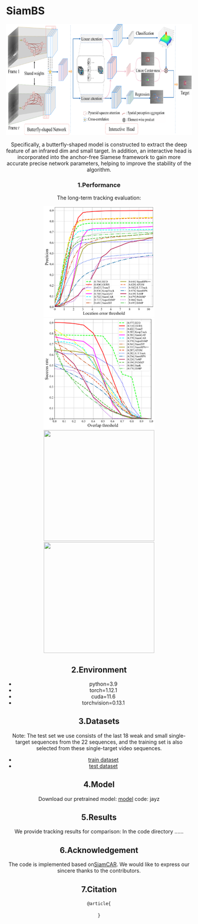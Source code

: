 # SiamBS
<div align=center><img width="800" height="300" src="https://github.com/JayChou-z/SiamBS/blob/main/assets/framework.png"/>

Specifically, a butterfly-shaped model is constructed to extract the deep feature of an infrared dim and small target. In addition, an interactive head is incorporated into the anchor-free Siamese framework to gain more accurate precise network parameters, helping to improve the stability of the algorithm.
### 1.Performance
The long-term tracking evaluation:
<div align=center><img width="300" height="300" src="https://github.com/JayChou-z/BSiamIST/blob/main/precision_long.png"/><img width="300" height="300" src="https://github.com/JayChou-z/BSiamIST/blob/main/success_long.png"/></div>

<div align=center><img width="300" height="300" src="https://github.com/JayChou-z/SiamBS/blob/main/demo.mp4"/><img width="300" height="300" src="https://github.com/JayChou-z/SiamBS/blob/main/demo.mp4"/></div>


## 2.Environment
- python=3.9  
- torch=1.12.1  
- cuda=11.6 
- torchvision=0.13.1


## 3.Datasets

Note: The test set we use consists of the last 18 weak and small single-target sequences from the 22 sequences, and the training set is also selected from these single-target video sequences.
* [train dataset](https://www.scidb.cn/en/detail?dataSetId=808025946870251520&version=V2)
* [test dataset](https://www.scidb.cn/en/detail?dataSetId=720626420933459968&version=V1)
## 4.Model
Download our pretrained model:
[model](https://pan.baidu.com/s/1WDNzGo_Zo4mlZqzjwUsW7A?pwd=jayz) code: jayz

## 5.Results
We provide tracking results for comparison: In the code directory ......

## 6.Acknowledgement
The code is implemented based on[SiamCAR](https://github.com/ohhhyeahhh/SiamCAR). We would like to express our sincere thanks to the contributors.

## 7.Citation
```
@article{
  
}
```
